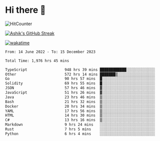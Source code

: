 # Hi there 👋

![HitCounter](https://hits.seeyoufarm.com/api/count/incr/badge.svg?url=https%3A%2F%2Fgithub.com%2Fashrhmn1212%2Fhit-counter)

<!-- ![Contribution Graph](https://github-readme-activity-graph.cyclic.app/graph?username=ashrhmn) -->


<!-- [![Top Langs](https://github-readme-stats.vercel.app/api/top-langs/?username=ashrhmn&layout=compact&theme=synthwave&langs_count=10&card_width=445)](https://github.com/anuraghazra/github-readme-stats) -->

[![Ashik's GitHub Streak](https://github-readme-streak-stats.herokuapp.com/?user=ashrhmn&theme=blood&fire=DD7F1C&background=151515&dates=9f9f9f&border=DD2727)](https://git.io/streak-stats)

<!-- ![Ashik's GitHub stats](https://github-readme-stats.vercel.app/api/?username=ashrhmn&show_icons=true&title_color=fff&icon_color=79ff97&text_color=9f9f9f&bg_color=151515) -->

[![wakatime](https://wakatime.com/badge/user/3df86613-ba63-4631-8e65-0ff18e7becad.svg)](https://wakatime.com/@3df86613-ba63-4631-8e65-0ff18e7becad)

<!--START_SECTION:waka-->

```txt
From: 14 June 2022 - To: 15 December 2023

Total Time: 1,976 hrs 45 mins

TypeScript                 948 hrs 39 mins ████████████░░░░░░░░░░░░░   47.99 %
Other                      572 hrs 14 mins ███████▒░░░░░░░░░░░░░░░░░   28.95 %
Go                         90 hrs 57 mins  █░░░░░░░░░░░░░░░░░░░░░░░░   04.60 %
Solidity                   69 hrs 55 mins  █░░░░░░░░░░░░░░░░░░░░░░░░   03.54 %
JSON                       57 hrs 46 mins  ▓░░░░░░░░░░░░░░░░░░░░░░░░   02.92 %
JavaScript                 51 hrs 26 mins  ▓░░░░░░░░░░░░░░░░░░░░░░░░   02.60 %
Java                       23 hrs 46 mins  ▒░░░░░░░░░░░░░░░░░░░░░░░░   01.20 %
Bash                       21 hrs 32 mins  ▒░░░░░░░░░░░░░░░░░░░░░░░░   01.09 %
Docker                     20 hrs 34 mins  ▒░░░░░░░░░░░░░░░░░░░░░░░░   01.04 %
YAML                       17 hrs 56 mins  ▒░░░░░░░░░░░░░░░░░░░░░░░░   00.91 %
HTML                       14 hrs 30 mins  ▒░░░░░░░░░░░░░░░░░░░░░░░░   00.73 %
C#                         13 hrs 16 mins  ▒░░░░░░░░░░░░░░░░░░░░░░░░   00.67 %
Markdown                   9 hrs 24 mins   ░░░░░░░░░░░░░░░░░░░░░░░░░   00.48 %
Rust                       7 hrs 5 mins    ░░░░░░░░░░░░░░░░░░░░░░░░░   00.36 %
Python                     6 hrs 4 mins    ░░░░░░░░░░░░░░░░░░░░░░░░░   00.31 %
```

<!--END_SECTION:waka-->


<!--### Most Used Languages
<img src="https://wakatime.com/share/@ashrhmn/24ecb986-5bf8-4607-af7f-0aab08908d8c.png" />

### Favourite Tools
<img src="https://wakatime.com/share/@ashrhmn/f4e08015-f3bc-460a-9228-95a3ba11c604.png" />-->
